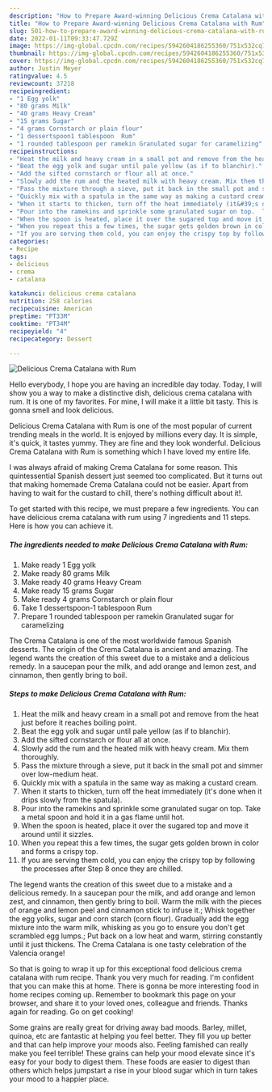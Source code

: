 ```yaml
---
description: "How to Prepare Award-winning Delicious Crema Catalana with Rum"
title: "How to Prepare Award-winning Delicious Crema Catalana with Rum"
slug: 501-how-to-prepare-award-winning-delicious-crema-catalana-with-rum
date: 2022-01-11T09:33:47.729Z
image: https://img-global.cpcdn.com/recipes/5942604186255360/751x532cq70/delicious-crema-catalana-with-rum-recipe-main-photo.jpg
thumbnail: https://img-global.cpcdn.com/recipes/5942604186255360/751x532cq70/delicious-crema-catalana-with-rum-recipe-main-photo.jpg
cover: https://img-global.cpcdn.com/recipes/5942604186255360/751x532cq70/delicious-crema-catalana-with-rum-recipe-main-photo.jpg
author: Justin Meyer
ratingvalue: 4.5
reviewcount: 37218
recipeingredient:
- "1 Egg yolk"
- "80 grams Milk"
- "40 grams Heavy Cream"
- "15 grams Sugar"
- "4 grams Cornstarch or plain flour"
- "1 dessertspoon1 tablespoon  Rum"
- "1 rounded tablespoon per ramekin Granulated sugar for caramelizing"
recipeinstructions:
- "Heat the milk and heavy cream in a small pot and remove from the heat just before it reaches boiling point."
- "Beat the egg yolk and sugar until pale yellow (as if to blanchir)."
- "Add the sifted cornstarch or flour all at once."
- "Slowly add the rum and the heated milk with heavy cream. Mix them thoroughly."
- "Pass the mixture through a sieve, put it back in the small pot and simmer over low-medium heat."
- "Quickly mix with a spatula in the same way as making a custard cream."
- "When it starts to thicken, turn off the heat immediately (it&#39;s done when it drips slowly from the spatula)."
- "Pour into the ramekins and sprinkle some granulated sugar on top.  Take a metal spoon and hold it in a gas flame until hot."
- "When the spoon is heated, place it over the sugared top and move it around until it sizzles."
- "When you repeat this a few times, the sugar gets golden brown in color and forms a crispy top."
- "If you are serving them cold, you can enjoy the crispy top by following the processes after Step 8 once they are chilled."
categories:
- Recipe
tags:
- delicious
- crema
- catalana

katakunci: delicious crema catalana 
nutrition: 258 calories
recipecuisine: American
preptime: "PT33M"
cooktime: "PT34M"
recipeyield: "4"
recipecategory: Dessert

---
```



![Delicious Crema Catalana with Rum](https://img-global.cpcdn.com/recipes/5942604186255360/751x532cq70/delicious-crema-catalana-with-rum-recipe-main-photo.jpg)

Hello everybody, I hope you are having an incredible day today. Today, I will show you a way to make a distinctive dish, delicious crema catalana with rum. It is one of my favorites. For mine, I will make it a little bit tasty. This is gonna smell and look delicious.

Delicious Crema Catalana with Rum is one of the most popular of current trending meals in the world. It is enjoyed by millions every day. It is simple, it's quick, it tastes yummy. They are fine and they look wonderful. Delicious Crema Catalana with Rum is something which I have loved my entire life.

I was always afraid of making Crema Catalana for some reason. This quintessential Spanish dessert just seemed too complicated. But it turns out that making homemade Crema Catalana could not be easier. Apart from having to wait for the custard to chill, there&#39;s nothing difficult about it!.


To get started with this recipe, we must prepare a few ingredients. You can have delicious crema catalana with rum using 7 ingredients and 11 steps. Here is how you can achieve it.

<!--inarticleads1-->

##### The ingredients needed to make Delicious Crema Catalana with Rum:

1. Make ready 1 Egg yolk
1. Make ready 80 grams Milk
1. Make ready 40 grams Heavy Cream
1. Make ready 15 grams Sugar
1. Make ready 4 grams Cornstarch or plain flour
1. Take 1 dessertspoon-1 tablespoon  Rum
1. Prepare 1 rounded tablespoon per ramekin Granulated sugar for caramelizing


The Crema Catalana is one of the most worldwide famous Spanish desserts. The origin of the Crema Catalana is ancient and amazing. The legend wants the creation of this sweet due to a mistake and a delicious remedy. In a saucepan pour the milk, and add orange and lemon zest, and cinnamon, then gently bring to boil. 

<!--inarticleads2-->

##### Steps to make Delicious Crema Catalana with Rum:

1. Heat the milk and heavy cream in a small pot and remove from the heat just before it reaches boiling point.
1. Beat the egg yolk and sugar until pale yellow (as if to blanchir).
1. Add the sifted cornstarch or flour all at once.
1. Slowly add the rum and the heated milk with heavy cream. Mix them thoroughly.
1. Pass the mixture through a sieve, put it back in the small pot and simmer over low-medium heat.
1. Quickly mix with a spatula in the same way as making a custard cream.
1. When it starts to thicken, turn off the heat immediately (it&#39;s done when it drips slowly from the spatula).
1. Pour into the ramekins and sprinkle some granulated sugar on top.  Take a metal spoon and hold it in a gas flame until hot.
1. When the spoon is heated, place it over the sugared top and move it around until it sizzles.
1. When you repeat this a few times, the sugar gets golden brown in color and forms a crispy top.
1. If you are serving them cold, you can enjoy the crispy top by following the processes after Step 8 once they are chilled.


The legend wants the creation of this sweet due to a mistake and a delicious remedy. In a saucepan pour the milk, and add orange and lemon zest, and cinnamon, then gently bring to boil. Warm the milk with the pieces of orange and lemon peel and cinnamon stick to infuse it.; Whisk together the egg yolks, sugar and corn starch (corn flour). Gradually add the egg mixture into the warm milk, whisking as you go to ensure you don&#39;t get scrambled egg lumps.; Put back on a low heat and warm, stirring constantly until it just thickens. The Crema Catalana is one tasty celebration of the Valencia orange! 

So that is going to wrap it up for this exceptional food delicious crema catalana with rum recipe. Thank you very much for reading. I'm confident that you can make this at home. There is gonna be more interesting food in home recipes coming up. Remember to bookmark this page on your browser, and share it to your loved ones, colleague and friends. Thanks again for reading. Go on get cooking!

Some grains are really great for driving away bad moods. Barley, millet, quinoa, etc are fantastic at helping you feel better. They fill you up better and that can help improve your moods also. Feeling famished can really make you feel terrible! These grains can help your mood elevate since it's easy for your body to digest them. These foods are easier to digest than others which helps jumpstart a rise in your blood sugar which in turn takes your mood to a happier place.
